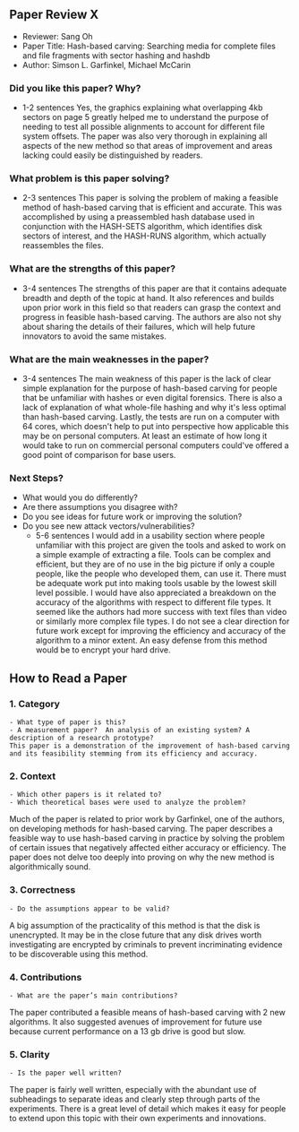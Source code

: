 ## Paper Review X

- Reviewer: Sang Oh
- Paper Title: Hash-based carving: Searching media for complete files and file fragments with sector hashing and hashdb
- Author: Simson L. Garfinkel, Michael McCarin 

### Did you like this paper?  Why?
- 1-2 sentences
Yes, the graphics explaining what overlapping 4kb sectors on page 5 greatly helped me to understand the purpose of needing to test all possible alignments to account for different file system offsets. The paper was also very thorough in explaining all aspects of the new method so that areas of improvement and areas lacking could easily be distinguished by readers.

### What problem is this paper solving?
- 2-3 sentences
This paper is solving the problem of making a feasible method of hash-based carving that is efficient and accurate. This was accomplished by using a preassembled hash database used in conjunction with the HASH-SETS algorithm, which identifies disk sectors of interest, and the HASH-RUNS algorithm, which actually reassembles the files.

### What are the strengths of this paper?
- 3-4 sentences
The strengths of this paper are that it contains adequate breadth and depth of the topic at hand. It also references and builds upon prior work in this field so that readers can grasp the context and progress in feasible hash-based carving. The authors are also not shy about sharing the details of their failures, which will help future innovators to avoid the same mistakes.

### What are the main weaknesses in the paper?
- 3-4  sentences
The main weakness of this paper is the lack of clear simple explanation for the purpose of hash-based carving for people that be unfamiliar with hashes or even digital forensics. There is also a lack of explanation of what whole-file hashing and why it's less optimal than hash-based carving. Lastly, the tests are run on a computer with 64 cores, which doesn't help to put into perspective how applicable this may be on personal computers. At least an estimate of how long it would
take to run on commercial personal computers could've offered a good point of comparison for base users.

### Next Steps?
- What  would  you do differently?
- Are there assumptions you disagree with?
- Do you see ideas for future work or improving the solution?
- Do you see new attack vectors/vulnerabilities?    
    - 5-6 sentences
I would add in a usability section where people unfamiliar with this project are given the tools and asked to work on a simple example of extracting a file. Tools can be complex and efficient, but they are of no use in the big picture if only a couple people, like the people who developed them, can use it. There must be adequate work put into making tools usable by the lowest skill level possible. I would have also appreciated a breakdown on the accuracy of the algorithms with respect
to different file types. It seemed like the authors had more success with text files than video or similarly more complex file types. I do not see a clear direction for future work except for improving the efficiency and accuracy of the algorithm to a minor extent. An easy defense from this method would be to encrypt your hard drive.


## How to Read a Paper

### 1. Category
    - What type of paper is this?
    - A measurement paper?  An analysis of an existing system? A description of a research prototype?
    This paper is a demonstration of the improvement of hash-based carving and its feasibility stemming from its efficiency and accuracy.

### 2. Context
    - Which other papers is it related to?
    - Which theoretical bases were used to analyze the problem?
Much of the paper is related to prior work by Garfinkel, one of the authors, on developing methods for hash-based carving. The paper describes a feasible way to use hash-based carving in practice by solving the problem of certain issues that negatively affected either accuracy or efficiency. The paper does not delve too deeply into proving on why the new method is algorithmically sound.

### 3. Correctness
    - Do the assumptions appear to be valid?
A big assumption of the practicality of this method is that the disk is unencrypted. It may be in the close future that any disk drives worth investigating are encrypted by criminals to prevent incriminating evidence to be discoverable using this method.

### 4. Contributions
    - What are the paper’s main contributions?
The paper contributed a feasible means of hash-based carving with 2 new algorithms. It also suggested avenues of improvement for future use because current performance on a 13 gb drive is good but slow.

### 5. Clarity
    - Is the paper well written?
The paper is fairly well written, especially with the abundant use of subheadings to separate ideas and clearly step through parts of the experiments. There is a great level of detail which makes it easy for people to extend upon this topic with their own experiments and innovations.
